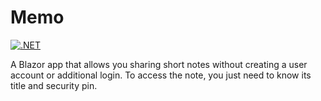 # Memo 
[![.NET](https://github.com/luk-starzec/Memo/actions/workflows/dotnet.yml/badge.svg)](https://github.com/luk-starzec/Memo/actions/workflows/dotnet.yml)

A Blazor app that allows you sharing short notes without creating a user account or additional login. To access the note, you just need to know its title and security pin.
